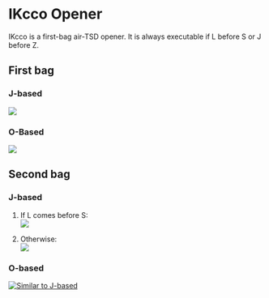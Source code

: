 IKcco Opener
============

IKcco is a first-bag air-TSD opener. It is always executable if L before S or J before Z.

First bag
---------

### J-based

[![](https://fumen-svg-server--eight041.repl.co/?data=v115%40%2BgR4FewhR4CeAtRpg0whilAeBtRpg0whglCeAtBeh0%3FwhJeAgHvhCtlfllBAAAShxhFeQ4g0CeAtBehlQ4JeAAA)](https://harddrop.com/fumen/?v115@+gR4FewhR4CeAtRpg0whilAeBtRpg0whglCeAtBeh0?whJeAgHvhCtlfllBAAAShxhFeQ4g0CeAtBehlQ4JeAAA)

### O-Based

[![](https://fumen-svg-server--eight041.repl.co/?data=v115%40%2BgR4FewhR4CeAti0whilAeBtRpg0whglCeAtAeRpAe%3FwhJeAgHvhCtlfllBAAAShxhFeQ4g0CeAtAexwAeQ4JeAAA)](https://harddrop.com/fumen/?v115@+gR4FewhR4CeAti0whilAeBtRpg0whglCeAtAeRpAe?whJeAgHvhCtlfllBAAAShxhFeQ4g0CeAtAexwAeQ4JeAAA)

Second bag
----------

### J-based

1. If L comes before S:  
  [![](https://fumen-svg-server--eight041.repl.co/?data=v115%40ygwhIewhh0R4Eewhg0R4CeAtRpwhg0B8glAeBtRpB8%3FilA8AtAeC8JeAgHvhCNmfFmBAAAGhQ4IeQ4hlxhEeQ4Aei0%3FAeAtNeAAA)](https://harddrop.com/fumen/?v115@ygwhIewhh0R4Eewhg0R4CeAtRpwhg0B8glAeBtRpB8?ilA8AtAeC8JeAgHvhCNmfFmBAAAGhQ4IeQ4hlxhEeQ4Aei0?AeAtNeAAA)
  
2. Otherwise:  
  [![](https://fumen-svg-server--eight041.repl.co/?data=v115%40zgwhHeglwhRpDeilwhRph0CeR4whB8g0BtAeR4B8Be%3Fg0A8BtC8JeAgHvhCdnfFnBAAAHhQ4Heg0Q4xwDei0CeglAe%3FBtMeAAA)](https://harddrop.com/fumen/?v115@zgwhHeglwhRpDeilwhRph0CeR4whB8g0BtAeR4B8Be?g0A8BtC8JeAgHvhCdnfFnBAAAHhQ4Heg0Q4xwDei0CeglAe?BtMeAAA)

### O-based

[![Similar to J-based](https://fumen-svg-server--eight041.repl.co/?delay=1500&data=v115%40ygwhIewhh0R4Eewhg0R4CeAtRpwhg0B8glAeBtRpB8%3FilA8AtB8AeA8JeAg0WAT%2BG5DsCyTASYlNEFbUOCNzbaEFnB%3FAAygQaGeAtAeQaBexDBeBtQpglAehHxhBeAtAeglEeBPBtF%3FeAPBeQ4KeAAPQAJ0trDy%2BzCEFbs2BynEbEzgwhh0GeQLIeQ%3FLwwSaEeQLceAAPQAUNKSASoTABFoo2Az%2BT7BugRpDehHBeR%3FpgWCegHCeglhWxSBeh0Q4AtAewDxSCeAtR4AtwSwDBeiWAe%3FQ4BewDKeAAPDAFbkAAegwhIewhEeAtwSBewhQaDeBtgWAew%3FhQaDegWwwgWAeAtwhBPAeQaAPQaQpBtwhCexDRaAtDeg0Ae%3FwDNeAAA)](https://harddrop.com/fumen/?v115@ygwhIewhh0R4Eewhg0R4CeAtRpwhg0B8glAeBtRpB8?ilA8AtB8AeA8JeAg0WAT+G5DsCyTASYlNEFbUOCNzbaEFnB?AAygQaGeAtAeQaBexDBeBtQpglAehHxhBeAtAeglEeBPBtF?eAPBeQ4KeAAPQAJ0trDy+zCEFbs2BynEbEzgwhh0GeQLIeQ?LwwSaEeQLceAAPQAUNKSASoTABFoo2Az+T7BugRpDehHBeR?pgWCegHCeglhWxSBeh0Q4AtAewDxSCeAtR4AtwSwDBeiWAe?Q4BewDKeAAPDAFbkAAegwhIewhEeAtwSBewhQaDeBtgWAew?hQaDegWwwgWAeAtwhBPAeQaAPQaQpBtwhCexDRaAtDeg0Ae?wDNeAAA)
  
